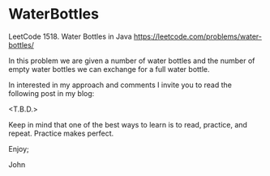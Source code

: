# WaterBottles
LeetCode 1518. Water Bottles in Java
https://leetcode.com/problems/water-bottles/

In this problem we are given a number of water bottles
and the number of empty water bottles we can exchange for
a full water bottle.

In interested in my approach and comments I invite you to
read the following post in my blog:

<T.B.D.>

Keep in mind that one of the best ways to learn is to read,
practice, and repeat. Practice makes perfect.

Enjoy;

John
